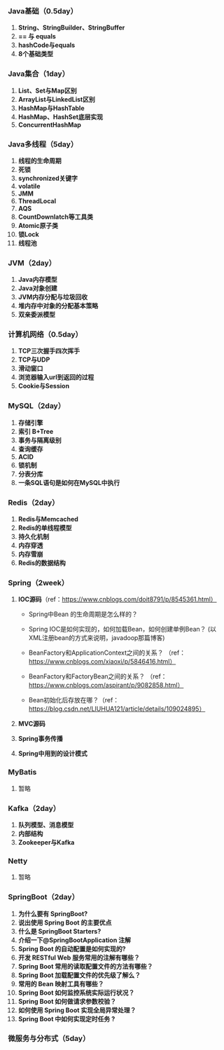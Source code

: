 ### Java基础（0.5day）

1. **String、StringBuilder、StringBuffer**
2. **== 与 equals**
3. **hashCode与equals**
4. **8个基础类型**

### Java集合（1day）

1. **List、Set与Map区别**
2. **ArrayList与LinkedList区别**
3. **HashMap与HashTable**
4. **HashMap、HashSet底层实现**
5. **ConcurrentHashMap**

### Java多线程（5day）

1. **线程的生命周期**
2. **死锁**
3. **synchronized关键字**
4. **volatile**
5. **JMM**
6. **ThreadLocal**
7. **AQS**
8. **CountDownlatch等工具类**
9. **Atomic原子类**
10. **锁Lock**
11. **线程池**

### JVM（2day）

1. **Java内存模型**
2. **Java对象创建**
3. **JVM内存分配与垃圾回收**
4. **堆内存中对象的分配基本策略**
5. **双亲委派模型**

### 计算机网络（0.5day）

1. **TCP三次握手四次挥手**
2. **TCP与UDP**
3. **滑动窗口**
4. **浏览器输入url到返回的过程**
5. **Cookie与Session**

### MySQL（2day）

1. **存储引擎**
2. **索引 B+Tree**
3. **事务与隔离级别**
4. **查询缓存**
5. **ACID**
6. **锁机制**
7. **分表分库**
8. **一条SQL语句是如何在MySQL中执行**

### Redis（2day）

1. **Redis与Memcached**
2. **Redis的单线程模型**
3. **持久化机制**
4. **内存穿透**
5. **内存雪崩**
6. **Redis的数据结构**

### Spring（2week）

1. **IOC源码**（ref：https://www.cnblogs.com/doit8791/p/8545361.html）

   - Spring中Bean 的生命周期是怎么样的？ 

   - Spring IOC是如何实现的，如何加载Bean，如何创建单例Bean？ (以XML注册bean的方式来说明，javadoop那篇博客)

   - BeanFactory和ApplicationContext之间的关系？ （ref：https://www.cnblogs.com/xiaoxi/p/5846416.html）

   - BeanFactory和FactoryBean之间的关系？ （ref：https://www.cnblogs.com/aspirant/p/9082858.html）

   - Bean初始化后存放在哪？（ref：https://blog.csdn.net/LIUHUA121/article/details/109024895）

2. **MVC源码**

3. **Spring事务传播**

4. **Spring中用到的设计模式**

### MyBatis

1. 暂略

### Kafka（2day）

1. **队列模型、消息模型**
2. **内部结构**
3. **Zookeeper与Kafka**

### Netty

1. 暂略

### SpringBoot（2day）

1. **为什么要有 SpringBoot?**
2. **说出使⽤ Spring Boot 的主要优点**
3. **什么是 SpringBoot Starters?**
4. **介绍⼀下@SpringBootApplication 注解**
5. **Spring Boot 的⾃动配置是如何实现的?**
6. **开发 RESTful Web 服务常⽤的注解有哪些？**
7. **Spring Boot 常⽤的读取配置⽂件的⽅法有哪些？**
8. **Spring Boot 加载配置⽂件的优先级了解么？**
9. **常⽤的 Bean 映射⼯具有哪些？**
10. **Spring Boot 如何监控系统实际运⾏状况？**
11. **Spring Boot 如何做请求参数校验？**
12. **如何使⽤ Spring Boot 实现全局异常处理？**
13. **Spring Boot 中如何实现定时任务 ?**

### 微服务与分布式（5day）
